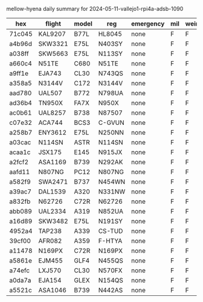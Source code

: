 mellow-hyena daily summary for 2024-05-11-vallejo1-rpi4a-adsb-1090

|hex|flight|model|reg|emergency|mil|weirdo|
|--|--|--|--|--|--|--|
|71c045|KAL9207|B77L|HL8045|none|F|F|
|a4b96d|SKW3321|E75L|N403SY|none|F|F|
|a038ff|SKW5663|E75L|N113SY|none|F|F|
|a660c4|N51TE|C680|N51TE|none|F|F|
|a9ff1e|EJA743|CL30|N743QS|none|F|F|
|a358a5|N3144V|C172|N3144V|none|F|F|
|aad780|UAL507|B772|N798UA|none|F|F|
|ad36b4|TN950X|FA7X|N950X|none|F|F|
|ac0b61|UAL8257|B738|N87507|none|F|F|
|c07e32|ACA744|BCS3|C-GVUN|none|F|F|
|a258b7|ENY3612|E75L|N250NN|none|F|F|
|a03cac|N114SN|ASTR|N114SN|none|F|F|
|acaa1c|JSX175|E145|N915JX|none|F|F|
|a2fcf2|ASA1169|B739|N292AK|none|F|F|
|aafd11|N807NG|PC12|N807NG|none|F|F|
|a582f9|SWA2471|B737|N454WN|none|F|F|
|a39ac7|DAL1539|A320|N331NW|none|F|F|
|a832fb|N62726|C72R|N62726|none|F|F|
|abb089|UAL2334|A319|N852UA|none|F|F|
|a16d89|SKW3482|E75L|N191SY|none|F|F|
|4952a4|TAP238|A339|CS-TUD|none|F|F|
|39cf00|AFR082|A359|F-HTYA|none|F|F|
|a11478|N169PX|C72R|N169PX|none|F|F|
|a5861e|EJM455|GLF4|N455QS|none|F|F|
|a74efc|LXJ570|CL30|N570FX|none|F|F|
|a0da7a|EJA154|GLEX|N154QS|none|F|F|
|a5521c|ASA1046|B739|N442AS|none|F|F|
